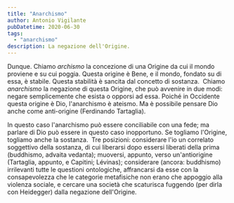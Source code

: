 ```yaml
---
title: "Anarchismo"
author: Antonio Vigilante
pubDatetime: 2020-06-30
tags: 
  - "anarchismo"
description: La negazione dell'Origine.
---
```


Dunque. Chiamo _archismo_ la concezione di una Origine da cui il mondo proviene e su cui poggia. Questa origine è Bene, e il mondo, fondato su di essa, è stabile. Questa stabilità è sancita dal concetto di sostanza.  Chiamo _anarchismo_ la negazione di questa Origine, che può avvenire in due modi: negare semplicemente che esista o opporsi ad essa. Poiché in Occidente questa origine è Dio, l'anarchismo è ateismo. Ma è possibile pensare Dio anche come anti-origine (Ferdinando Tartaglia). 

In questo caso l'anarchismo può essere conciliabile con una fede; ma parlare di Dio può essere in questo caso inopportuno. Se togliamo l'Origine, togliamo anche la sostanza.  Tre posizioni: considerare l'io un correlato soggettivo della sostanza, di cui liberarsi dopo essersi liberati della prima (buddhismo, advaita vedanta); muoversi, appunto, verso un'antiorigine (Tartaglia, appunto, e Capitini; Lévinas); considerare (ancora: buddhismo) irrilevanti tutte le questioni ontologiche, affrancarsi da esse con la consapevolezza che le categorie metafisiche non erano che appoggio alla violenza sociale, e cercare una società che scaturisca fuggendo (per dirla con Heidegger) dalla negazione dell'Origine.
